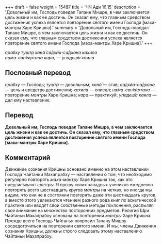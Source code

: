 +++
draft = false
weight = 15487
title = 'ЧЧ Ади 16.15'
description = 'Довольный им, Господь поведал Тапане Мишре, в чем заключается цель жизни и как ее достичь. Он сказал ему, что главным средством достижения успеха является повторение святого имени Господа [маха-мантры Харе Кришна].'
summary = 'Довольный им, Господь поведал Тапане Мишре, в чем заключается цель жизни и как ее достичь. Он сказал ему, что главным средством достижения успеха является повторение святого имени Господа [маха-мантры Харе Кришна].'
+++

_прабху тушт̣а хан̃а̄ са̄дхйа-са̄дхана кахила  
на̄ма-сан̇кӣртана кара, — упадеш́а каила_

## Пословный перевод

_прабху_ — Господь; _тушт̣а_ — довольным; _хан̃а̄_ — став; _са̄дхйа_\-_са̄дхана_ — цель и средство достижения; _кахила_ — описал; _на̄ма_\-_сан̇кӣртана_ — повторение _мантры_ Харе Кришна; _кара_ — практикуй; _упадеш́а_ _каила_ — дал ему наставление.

## Перевод

**Довольный им, Господь поведал Тапане Мишре, в чем заключается цель жизни и как ее достичь. Он сказал ему, что главным средством достижения успеха является повторение святого имени Господа \[маха-мантры Харе Кришна\].**

## Комментарий

Движение сознания Кришны основано именно на этом наставлении Господа Чайтаньи Махапрабху — наставлении о том, что необходимо регулярно повторять _маха-мантру_ Харе Кришна так, как это предписывают _шастры_. Я прошу своих западных учеников ежедневно повторять всего шестнадцать кругов _мантры_ на четках, но иногда мы видим, что они не в состоянии повторять даже эти шестнадцать кругов, а вместо этого увлекаются чтением разного рода книг по аскетической практике или вводят свои собственные методы поклонения, распыляя свое внимание на множество посторонних предметов. Религия Шри Чайтаньи Махапрабху основана на повторении _мантры_ Харе Кришна. Прежде всего Господь Чайтанья попросил Тапану Мишру сосредоточиться на повторении святого имени. И мы, члены Движения сознания Кришны, должны строго следовать этому наставлению Чайтаньи Махапрабху.
